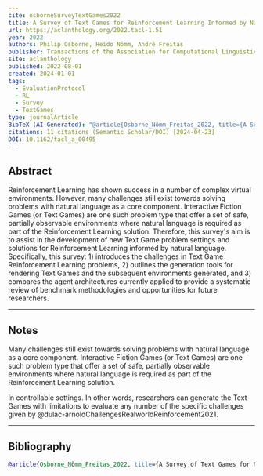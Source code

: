 ```yaml
---
cite: osborneSurveyTextGames2022
title: A Survey of Text Games for Reinforcement Learning Informed by Natural Language
url: https://aclanthology.org/2022.tacl-1.51
year: 2022
authors: Philip Osborne, Heido Nõmm, André Freitas
publisher: Transactions of the Association for Computational Linguistics
site: aclanthology
published: 2022-08-01
created: 2024-01-01
tags:
  - EvaluationProtocol
  - RL
  - Survey
  - TextGames
type: journalArticle
BibTeX (AI Generated): "@article{Osborne_Nõmm_Freitas_2022, title={A Survey of Text Games for Reinforcement Learning Informed by Natural Language}, volume={10}, DOI={[10.1162/tacl_a_00495](https://doi.org/10.1162/tacl_a_00495)}, abstractNote={Reinforcement Learning has shown success in a number of complex virtual environments. However, many challenges still exist towards solving problems with natural language as a core component. Interactive Fiction Games (or Text Games) are one such problem type that offer a set of safe, partially observable environments where natural language is required as part of the Reinforcement Learning solution. Therefore, this survey’s aim is to assist in the development of new Text Game problem settings and solutions for Reinforcement Learning informed by natural language. Specifically, this survey: 1) introduces the challenges in Text Game Reinforcement Learning problems, 2) outlines the generation tools for rendering Text Games and the subsequent environments generated, and 3) compares the agent architectures currently applied to provide a systematic review of benchmark methodologies and opportunities for future researchers.}, note={11 citations (Semantic Scholar/DOI) [2024-04-23]}, journal={Transactions of the Association for Computational Linguistics}, author={Osborne, Philip and Nõmm, Heido and Freitas, André}, editor={Roark, Brian and Nenkova, Ani}, year={2022}, pages={873–887} }"
citations: 11 citations (Semantic Scholar/DOI) [2024-04-23]
DOI: 10.1162/tacl_a_00495
---
```


## Abstract 
Reinforcement Learning has shown success in a number of complex virtual environments. However, many challenges still exist towards solving problems with natural language as a core component. Interactive Fiction Games (or Text Games) are one such problem type that offer a set of safe, partially observable environments where natural language is required as part of the Reinforcement Learning solution. Therefore, this survey's aim is to assist in the development of new Text Game problem settings and solutions for Reinforcement Learning informed by natural language. Specifically, this survey: 1) introduces the challenges in Text Game Reinforcement Learning problems, 2) outlines the generation tools for rendering Text Games and the subsequent environments generated, and 3) compares the agent architectures currently applied to provide a systematic review of benchmark methodologies and opportunities for future researchers.


---
## Notes

Many challenges still exist towards solving problems with natural language as a core component. Interactive Fiction Games (or Text Games) are one such problem type that offer a set of safe, partially observable environments where natural language is required as part of the Reinforcement Learning solution.
   
In controllable settings. In other words, researchers can generate the Text Games with limitations to evaluate any number of the specific challenges given by @dulac-arnoldChallengesRealworldReinforcement2021.

---
## Bibliography

```bibtex
@article{Osborne_Nõmm_Freitas_2022, title={A Survey of Text Games for Reinforcement Learning Informed by Natural Language}, volume={10}, DOI={[10.1162/tacl_a_00495](https://doi.org/10.1162/tacl_a_00495)}, abstractNote={Reinforcement Learning has shown success in a number of complex virtual environments. However, many challenges still exist towards solving problems with natural language as a core component. Interactive Fiction Games (or Text Games) are one such problem type that offer a set of safe, partially observable environments where natural language is required as part of the Reinforcement Learning solution. Therefore, this survey’s aim is to assist in the development of new Text Game problem settings and solutions for Reinforcement Learning informed by natural language. Specifically, this survey: 1) introduces the challenges in Text Game Reinforcement Learning problems, 2) outlines the generation tools for rendering Text Games and the subsequent environments generated, and 3) compares the agent architectures currently applied to provide a systematic review of benchmark methodologies and opportunities for future researchers.}, note={11 citations (Semantic Scholar/DOI) [2024-04-23]}, journal={Transactions of the Association for Computational Linguistics}, author={Osborne, Philip and Nõmm, Heido and Freitas, André}, editor={Roark, Brian and Nenkova, Ani}, year={2022}, pages={873–887} }
```

